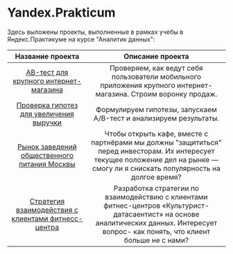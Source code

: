 # Yandex.Prakticum
Здесь выложены проекты, выполненные в рамках учебы в Яндекс.Практикуме на курсе "Аналитик данных":


| Название проекта | Описание проекта
| :---: | :---:
| [AB-тест для крупного интернет-магазина](https://github.com/kotoptichka/Yandex.Prakticum/tree/main/AB-%D1%82%D0%B5%D1%81%D1%82%20%D0%B4%D0%BB%D1%8F%20%D0%B8%D0%BD%D1%82%D0%B5%D1%80%D0%BD%D0%B5%D1%82-%D0%BC%D0%B0%D0%B3%D0%B0%D0%B7%D0%B8%D0%BD%D0%B0) | Проверяем, как ведут себя пользователи мобильного приложения крупного интернет-магазина. Строим воронку продаж.
| [Проверка гипотез для увеличения выручки](https://github.com/kotoptichka/Yandex.Prakticum/tree/main/%D0%9F%D1%80%D0%BE%D0%B2%D0%B5%D1%80%D0%BA%D0%B0%20%D0%B3%D0%B8%D0%BF%D0%BE%D1%82%D0%B5%D0%B7%20%D0%B4%D0%BB%D1%8F%20%D1%83%D0%B2%D0%B5%D0%BB%D0%B8%D1%87%D0%B5%D0%BD%D0%B8%D1%8F%20%D0%B2%D1%8B%D1%80%D1%83%D1%87%D0%BA%D0%B8) | Формулируем гипотезы, запускаем A/B-тест и анализируем результаты.
| [Рынок заведений общественного питания Москвы](https://github.com/kotoptichka/Yandex.Prakticum/tree/main/%D0%A0%D1%8B%D0%BD%D0%BE%D0%BA%20%D0%B7%D0%B0%D0%B2%D0%B5%D0%B4%D0%B5%D0%BD%D0%B8%D0%B9%20%D0%BE%D0%B1%D1%89%D0%B5%D1%81%D1%82%D0%B2%D0%B5%D0%BD%D0%BD%D0%BE%D0%B3%D0%BE%20%D0%BF%D0%B8%D1%82%D0%B0%D0%BD%D0%B8%D1%8F%20%D0%9C%D0%BE%D1%81%D0%BA%D0%B2%D1%8B) | Чтобы открыть кафе, вместе с партнёрами мы должны "защититься" перед инвесторам. Их интересует текущее положение дел на рынке — смогу ли я снискать популярность на долгое время?
| [Стратегия взаимодействия с клиентами фитнесс-центра](https://github.com/kotoptichka/Yandex.Prakticum/tree/main/%D0%A1%D1%82%D1%80%D0%B0%D1%82%D0%B5%D0%B3%D0%B8%D1%8F%20%D0%B2%D0%B7%D0%B0%D0%B8%D0%BC%D0%BE%D0%B4%D0%B5%D0%B9%D1%81%D1%82%D0%B2%D0%B8%D1%8F%20%D1%81%20%D0%BA%D0%BB%D0%B8%D0%B5%D0%BD%D1%82%D0%B0%D0%BC%D0%B8%20%D1%84%D0%B8%D1%82%D0%BD%D0%B5%D1%81%D1%81-%D1%86%D0%B5%D0%BD%D1%82%D1%80%D0%B0) | Разработка стратегии по взаимодействию с клиентами фитнес-центров «Культурист-датасаентист» на основе аналитических данных. Интересует вопрос- как понять, что клиент больше не с нами?
